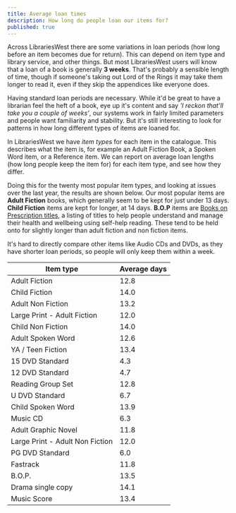 ```yaml
---
title: Average loan times
description: How long do people loan our items for?
published: true
---
```


Across LibrariesWest there are some variations in loan periods (how long before an item becomes due for return). This can depend on item type and library service, and other things. But most LibrariesWest users will know that a loan of a book is generally **3 weeks**. That's probably a sensible length of time, though if someone's taking out Lord of the Rings it may take them longer to read it, even if they skip the appendices like everyone does.

Having standard loan periods are necessary. While it'd be great to have a librarian feel the heft of a book, eye up it's content and say *'I reckon that'll take you a couple of weeks'*, our systems work in fairly limited parameters and people want familiarity and stability. But it's still interesting to look for patterns in how long different types of items are loaned for.

In LibrariesWest we have *item types* for each item in the catalogue. This describes what the item is, for example an Adult Fiction Book, a Spoken Word item, or a Reference item. We can report on average loan lengths (how long people keep the item for) for each item type, and see how they differ.

Doing this for the twenty most popular item types, and looking at issues over the last year, the results are shown below. Our most popular items are **Adult Fiction** books, which generally seem to be kept for just under 13 days. **Child Fiction** items are kept for longer, at 14 days. **B.O.P** items are [Books on Prescription titles](https://reading-well.org.uk/books/books-on-prescription), a listing of titles to help people understand and manage their health and wellbeing using self-help reading. These tend to be held onto for slightly longer than adult fiction and non fiction items.

It's hard to directly compare other items like Audio CDs and DVDs, as they have shorter loan periods, so people will only keep them within a week. 

| Item type | Average days |
| --------- | ------------ |
| Adult Fiction | 12.8 |
| Child Fiction | 14.0 |
| Adult Non Fiction | 13.2 |
| Large Print - Adult Fiction | 12.0 |
| Child Non Fiction | 14.0 |
| Adult Spoken Word | 12.6 |
| YA / Teen Fiction | 13.4 |
| 15 DVD Standard | 4.3 |
| 12 DVD Standard | 4.7 |
| Reading Group Set | 12.8 |
| U DVD Standard | 6.7 |
| Child Spoken Word | 13.9 |
| Music CD | 6.3 |
| Adult Graphic Novel | 11.8 |
| Large Print - Adult Non Fiction | 12.0 |
| PG DVD Standard | 6.0 |
| Fastrack | 11.8 |
| B.O.P. | 13.5 |
| Drama single copy | 14.1 |
| Music Score | 13.4 |

